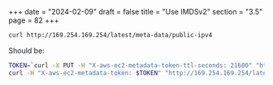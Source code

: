 +++
date = "2024-02-09"
draft = false
title = "Use IMDSv2"
section = "3.5"
page = 82
+++

```bash
curl http://169.254.169.254/latest/meta-data/public-ipv4
```

Should be:

```bash
TOKEN=`curl -X PUT -H "X-aws-ec2-metadata-token-ttl-seconds: 21600" "http://169.254.169.254/latest/api/token"`
curl -H "X-aws-ec2-metadata-token: $TOKEN" "http://169.254.169.254/latest/meta-data/public-ipv4"
```

